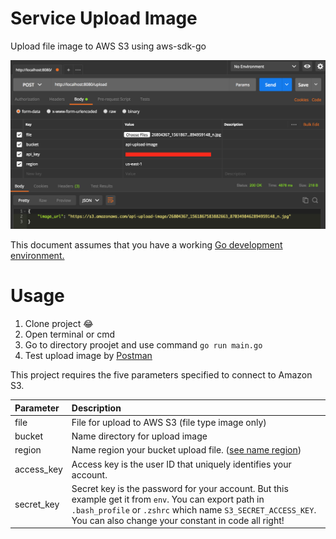 # Service Upload Image 

Upload file image to AWS S3 using aws-sdk-go

![string](image//screen_shot.png)

This document assumes that you have a working [Go development environment.](https://golang.org/doc/install)

# Usage
1. Clone project :joy:
2. Open terminal or cmd
3. Go to directory proojet and use command `go run main.go`
4. Test upload image by [Postman](https://www.getpostman.com/)

This project requires the five parameters specified to connect to Amazon S3.

| Parameter  | Description| 
| :---         |     :---     |
| file   | File for upload to AWS S3 (file type image only) | 
| bucket | Name directory for upload image |
| region | Name region your bucket upload file. ([see name region](https://docs.aws.amazon.com/general/latest/gr/rande.html))  |
| access_key | Access key is the user ID that uniquely identifies your account. |
| secret_key | Secret key is the password for your account. But this example get it from `env`. You can export path in `.bash_profile` or `.zshrc` which name `S3_SECRET_ACCESS_KEY`. You can also change your constant in code all right! |